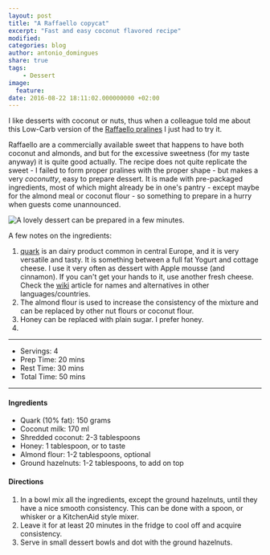 ```yaml
---
layout: post
title: "A Raffaello copycat"
excerpt: "Fast and easy coconut flavored recipe"
modified:
categories: blog
author: antonio_domingues
share: true
tags:
    - Dessert
image:
  feature:
date: 2016-08-22 18:11:02.000000000 +02:00
---
```


I like desserts with coconut or nuts, thus when a colleague told me about this Low-Carb version of the [Raffaello pralines](https://en.wikipedia.org/wiki/Raffaello_(confection)) I just had to try it. 

Raffaello are a commercially available sweet that happens to have both coconut and almonds, and but for the excessive sweetness (for my taste anyway) it is quite good actually. The recipe does not quite replicate the sweet - I failed to form proper pralines with the proper shape - but makes a very _coconutty_, easy to prepare dessert. It is made with pre-packaged ingredients, most of which might already be in one's pantry - except maybe for the almond meal or coconut flour - so something to prepare in a hurry when guests come unannounced. 

![A lovely dessert can be prepared in a few minutes.](https://dl.dropboxusercontent.com/u/9519660/foodforthepeople/img/Raffaello.jpg)

A few notes on the ingredients: 

1. [quark](https://en.wikipedia.org/wiki/Quark_(dairy_product)) is an dairy product common in central Europe, and it is very versatile and tasty. It is something between a full fat Yogurt and cottage cheese. I use it very often as dessert with Apple mousse (and cinnamon). If you can't get your hands to it, use another fresh cheese. Check the [wiki](https://en.wikipedia.org/wiki/Quark_(dairy_product)) article for names and alternatives in other languages/countries.
2. The almond flour is used to increase the consistency of the mixture and can be replaced by other nut flours or coconut flour.  
3. Honey can be replaced with plain sugar. I prefer honey.
4. 

---
* Servings: 4
* Prep Time:  20 mins
* Rest Time:  30 mins
* Total Time:  50 mins

---


#### Ingredients

* Quark (10% fat): 150 grams
* Coconut milk: 170 ml
* Shredded coconut: 2-3 tablespoons
* Honey: 1 tablespoon, or to taste
* Almond flour: 1-2 tablespoons, optional
* Ground hazelnuts: 1-2 tablespoons, to add on top


#### Directions

1. In a bowl mix all the ingredients, except the ground hazelnuts, until they have a nice smooth consistency. This can be done with a spoon, or whisker or a KitchenAid style mixer.
2. Leave it for at least 20 minutes in the fridge to cool off and acquire consistency.
3. Serve in small dessert bowls and dot with the ground hazelnuts.

